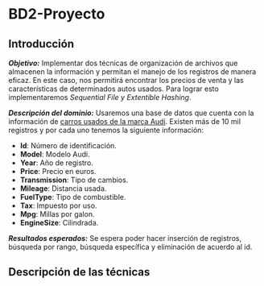 # BD2-Proyecto
## Introducción  
***Objetivo:*** Implementar dos técnicas de organización de archivos que almacenen la información y permitan el manejo de los registros de manera eficaz. En este caso, nos permitirá encontrar los precios de venta y las características de determinados autos usados. Para lograr esto implementaremos *Sequential File y Extentible Hashing*. 

***Descripción del dominio:*** Usaremos una base de datos que cuenta con la información de [carros usados de la marca Audi](https://www.kaggle.com/mysarahmadbhat/audi-used-car-listings). Existen más de 10 mil registros y por cada uno tenemos la siguiente información:  

  - **Id**: Número de identificación.
  - **Model**: Modelo Audi.  
  - **Year**: Año de registro.  
  - **Price**: Precio en euros.  
  - **Transmission**: Tipo de cambios.  
  - **Mileage**: Distancia usada.  
  - **FuelType**: Tipo de combustible.  
  - **Tax**: Impuesto por uso.  
  - **Mpg**: Millas por galon.  
  - **EngineSize**: Cilindrada.  

***Resultados esperados:*** Se espera poder hacer inserción de registros, búsqueda por rango, búsqueda específica y eliminación de acuerdo al id.  

## Descripción de las técnicas  

